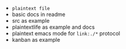 - `plaintext file`
- basic docs in readme
- src as example
- plaintextlife as example and docs
- plaintext emacs mode for `link:./*` protocol
- kanban as example
